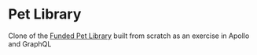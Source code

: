 # Pet Library

Clone of the [Funded Pet Library](http://funded-pet-library.moonhighway.com/) built from scratch as an exercise in Apollo and GraphQL